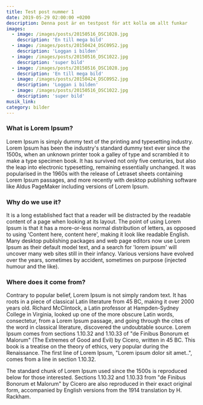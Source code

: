 ```yaml
---
title: Test post nummer 1
date: 2019-05-29 02:00:00 +0200
description: Denna post är en testpost för att kolla om allt funkar
images: 
  - image: /images/posts/20150516_DSC1028.jpg
    description: 'En till mega bild'
  - image: /images/posts/20150424_DSC0952.jpg
    description: 'Loggan i bilden'
  - image: /images/posts/20150516_DSC1022.jpg
    description: 'super bild'
  - image: /images/posts/20150516_DSC1028.jpg
    description: 'En till mega bild'
  - image: /images/posts/20150424_DSC0952.jpg
    description: 'Loggan i bilden'
  - image: /images/posts/20150516_DSC1022.jpg
    description: 'super bild'
musik_link:
category: bilder
---
```


### What is Lorem Ipsum?

Lorem Ipsum is simply dummy text of the printing and typesetting industry. Lorem Ipsum has been the industry's standard dummy text ever since the 1500s, when an unknown printer took a galley of type and scrambled it to make a type specimen book. It has survived not only five centuries, but also the leap into electronic typesetting, remaining essentially unchanged. It was popularised in the 1960s with the release of Letraset sheets containing Lorem Ipsum passages, and more recently with desktop publishing software like Aldus PageMaker including versions of Lorem Ipsum.

### Why do we use it?

It is a long established fact that a reader will be distracted by the readable content of a page when looking at its layout. The point of using Lorem Ipsum is that it has a more-or-less normal distribution of letters, as opposed to using 'Content here, content here', making it look like readable English. Many desktop publishing packages and web page editors now use Lorem Ipsum as their default model text, and a search for 'lorem ipsum' will uncover many web sites still in their infancy. Various versions have evolved over the years, sometimes by accident, sometimes on purpose (injected humour and the like).

### Where does it come from?

Contrary to popular belief, Lorem Ipsum is not simply random text. It has roots in a piece of classical Latin literature from 45 BC, making it over 2000 years old. Richard McClintock, a Latin professor at Hampden-Sydney College in Virginia, looked up one of the more obscure Latin words, consectetur, from a Lorem Ipsum passage, and going through the cites of the word in classical literature, discovered the undoubtable source. Lorem Ipsum comes from sections 1.10.32 and 1.10.33 of "de Finibus Bonorum et Malorum" (The Extremes of Good and Evil) by Cicero, written in 45 BC. This book is a treatise on the theory of ethics, very popular during the Renaissance. The first line of Lorem Ipsum, "Lorem ipsum dolor sit amet..", comes from a line in section 1.10.32.

The standard chunk of Lorem Ipsum used since the 1500s is reproduced below for those interested. Sections 1.10.32 and 1.10.33 from "de Finibus Bonorum et Malorum" by Cicero are also reproduced in their exact original form, accompanied by English versions from the 1914 translation by H. Rackham.
